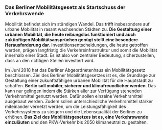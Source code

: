 ### Das Berliner Mobilitätsgesetz als Startschuss der Verkehrswende
Mobilität befindet sich im ständigen Wandel. Das trifft insbesondere auf urbane Mobilität in rasant wachsenden Städten zu. **Die Gestaltung einer urbanen Mobilität, die heute reibungslos funktioniert und auch zukünftigen Mobilitätsansprüchen genügt stellt eine besondere Herausforderung dar**. Investitionsentscheidungen, die heute getroffen werden, prägen langfristig die Verkehrsinfrastruktur und somit die Mobilität innerhalb einer Stadt. Es ist also von zentraler Bedeutung, sicherzustellen, dass an den richtigen Stellen investiert wird. 
 

Im Juni 2018 hat das Berliner Abgeordnetenhaus ein Mobilitätsgesetz beschlossen. Ziel des Berliner Mobilitätsgesetzes ist es, die Grundlage zur Gestaltung einer zukunftsfähigen urbanen Mobilität für die Hauptstadt zu schaffen. **Berlin soll mobiler, sicherer und klimafreundlicher werden**. Das kann nur gelingen indem die Stärken aller zur Verfügung stehenden Verkehrsmittel genutzt werden. Dafür sollen einzelne Verkehrsmittel ausgebaut werden. Zudem sollen unterschiedliche Verkehrsmittel stärker miteinander vernetzt werden, um die Leistungsfähigkeit des Verkehrssystems zu steigern und die Lebensqualität der Berliner zu erhöhen. **Das Ziel des Mobilitätsgesetzes ist es, eine Verkehrswende einzuläuten** und den PKW-Verkehr bis 2050 klimaneutral zu gestalten.

